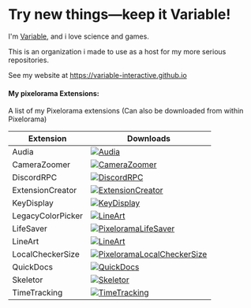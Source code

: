 # Try new things—keep it Variable!
I'm [Variable](https://github.com/Variable-ind), and i love science and games.

This is an organization i made to use as a host for my more serious repositories.

See my website at https://variable-interactive.github.io

#### My pixelorama Extensions:
A list of my Pixelorama extensions (Can also be downloaded from within Pixelorama)

| Extension    | Downloads |
| -------- | ------- |
| Audia | <a href="https://github.com/Variable-Interactive/Audia/releases"><img src="https://img.shields.io/github/downloads/Variable-Interactive/Audia/total?color=lightgreen" alt="Audia"/></a> |
| CameraZoomer | <a href="https://github.com/Variable-Interactive/CameraZoomer/releases"><img src="https://img.shields.io/github/downloads/Variable-Interactive/CameraZoomer/total?color=lightgreen" alt="CameraZoomer"/></a> |
| DiscordRPC | <a href="https://github.com/Variable-Interactive/PixeloramaDiscordRPC/releases"><img src="https://img.shields.io/github/downloads/Variable-Interactive/PixeloramaDiscordRPC/total?color=lightgreen" alt="DiscordRPC"/></a> |
| ExtensionCreator | <a href="https://github.com/Variable-Interactive/ExtensionCreator/releases"><img src="https://img.shields.io/github/downloads/Variable-Interactive/ExtensionCreator/total?color=lightgreen" alt="ExtensionCreator"/></a> |
| KeyDisplay | <a href="https://github.com/Variable-Interactive/KeyDisplay/releases"><img src="https://img.shields.io/github/downloads/Variable-Interactive/KeyDisplay/total?color=lightgreen" alt="KeyDisplay"/></a> |
| LegacyColorPicker | <a href="https://github.com/Variable-Interactive/PixeloramaLegacyColorPicker/releases"><img src="https://img.shields.io/github/downloads/Variable-Interactive/PixeloramaLegacyColorPicker/total?color=lightgreen" alt="LineArt"/></a> |
| LifeSaver | <a href="https://github.com/Variable-Interactive/PixeloramaLifeSaver/releases"><img src="https://img.shields.io/github/downloads/Variable-Interactive/PixeloramaLifeSaver/total?color=lightgreen" alt="PixeloramaLifeSaver"/></a> |
| LineArt | <a href="https://github.com/Variable-Interactive/LineArt/releases"><img src="https://img.shields.io/github/downloads/Variable-Interactive/LineArt/total?color=lightgreen" alt="LineArt"/></a> |
| LocalCheckerSize | <a href="https://github.com/Variable-Interactive/PixeloramaLocalCheckerSize/releases"><img src="https://img.shields.io/github/downloads/Variable-Interactive/PixeloramaLocalCheckerSize/total?color=lightgreen" alt="PixeloramaLocalCheckerSize"/></a> |
| QuickDocs | <a href="https://github.com/Variable-Interactive/QuickDocks/releases"><img src="https://img.shields.io/github/downloads/Variable-Interactive/QuickDocks/total?color=lightgreen" alt="QuickDocs"/></a> |
| Skeletor | <a href="https://github.com/Variable-Interactive/Skeletor/releases"><img src="https://img.shields.io/github/downloads/Variable-Interactive/Skeletor/total?color=lightgreen" alt="Skeletor"/></a> |
| TimeTracking | <a href="https://github.com/Variable-Interactive/TimeTracking/releases"><img src="https://img.shields.io/github/downloads/Variable-Interactive/TimeTracking/total?color=lightgreen" alt="TimeTracking"/></a> |
